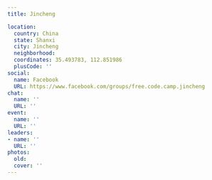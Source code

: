 ```yaml
---
title: Jincheng

location:
  country: China
  state: Shanxi
  city: Jincheng
  neighborhood: 
  coordinates: 35.493783, 112.851986
  plusCode: ''
social:
  name: Facebook
  URL: https://www.facebook.com/groups/free.code.camp.jincheng
chat:
  name: ''
  URL: ''
event:
  name: ''
  URL: ''
leaders:
- name: ''
  URL: ''
photos:
  old: 
  cover: ''
---
```

